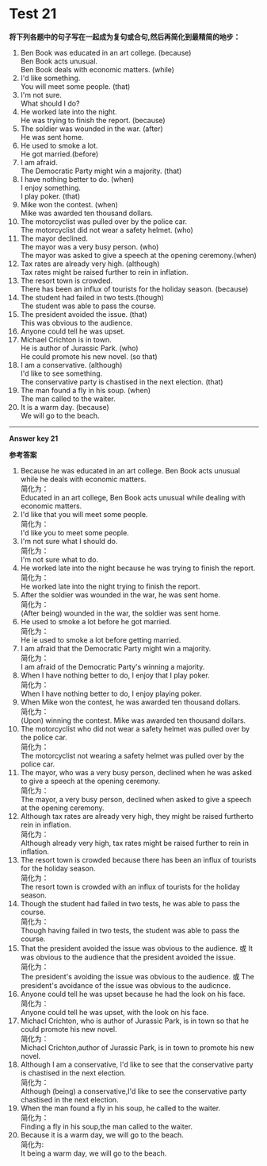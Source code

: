 # Test 21

<b>将下列各题中的句子写在一起成为复句或合句,然后再简化到最精简的地步：</b>  

1. Ben Book was educated in an art college. (because)  
Ben Book acts unusual.  
Ben Book deals with economic matters. (while)  
2. I'd like something.  
You will meet some people. (that)  
3. I'm not sure.  
What should I do?  
4. He worked late into the night.  
He was trying to finish the report. (because)  
5. The soldier was wounded in the war. (after)  
He was sent home.  
6. He used to smoke a lot.  
He got married.(before)  
7. I am afraid.  
The Democratic Party might win a majority. (that)  
8. I have nothing better to do. (when)  
I enjoy something.  
I play poker. (that)  
9. Mike won the contest. (when)  
Mike was awarded ten thousand dollars.  
10. The motorcyclist was pulled over by the police car.  
The motorcyclist did not wear a safety helmet. (who)  
11. The mayor declined.  
The mayor was a very busy person. (who)  
The mayor was asked to give a speech at the opening ceremony.(when)  
12. Tax rates are already very high. (although)  
Tax rates might be raised further to rein in inflation.  
13. The resort town is crowded.  
There has been an influx of tourists for the holiday season. (because)  
14. The student had failed in two tests.(though)  
The student was able to pass the course.  
15. The president avoided the issue. (that)  
This was obvious to the audience.  
16. Anyone could tell he was upset.  
17. Michael Crichton is in town.  
He is author of Jurassic Park. (who)  
He could promote his new novel. (so that)  
18. I am a conservative. (although)  
I'd like to see something.  
The conservative party is chastised in the next election. (that)  
19. The man found a fly in his soup. (when)  
The man called to the waiter.  
20. It is a warm day. (because)  
We will go to the beach.  


---


**Answer key 21**  

<b>参考答案</b>    

1. Because he was educated in an art college. Ben Book acts unusual while
he deals with economic matters.  
简化为：  
Educated in an art college, Ben Book acts unusual while dealing with
economic matters.  
2. I'd like that you will meet some people.  
简化为：  
I'd like you to meet some people.  
3. I'm not sure what I should do.  
简化为：  
I'm not sure what to do.  
4. He worked late into the night because he was trying to finish the report.  
简化为：  
He worked late into the night trying to finish the report.
5. After the soldier was wounded in the war, he was sent home.  
简化为：  
(After being) wounded in the war, the soldier was sent home.  
6. He used to smoke a lot before he got married.  
简化为：  
He ie used to smoke a lot before getting married.  
7. I am afraid that the Democratic Party might win a majority.  
简化为：  
I am afraid of the Democratic Party's winning a majority.  
8. When I have nothing better to do, I enjoy that I play poker.  
简化为：  
When I have nothing better to do, I enjoy playing poker.  
9. When Mike won the contest, he was awarded ten thousand dollars.  
简化为：  
(Upon) winning the contest. Mike was awarded ten thousand dollars.  
10. The motorcyclist who did not wear a safety helmet was pulled over by
the police car.  
简化为：  
The motorcyclist not wearing a safety helmet was pulled over by the
police car.  
11. The mayor, who was a very busy person, declined when he was asked to
give a speech at the opening ceremony.  
简化为：  
The mayor, a very busy person, declined when asked to give a speech
at the opening ceremony.  
12. Although tax rates are already very high, they might be raised furtherto rein in inflation.  
简化为：  
Although already very high, tax rates might be raised further to rein
in inflation.  
13. The resort town is crowded because there has been an influx of tourists
for the holiday season.  
简化为：  
The resort town is crowded with an influx of tourists for the holiday
season.  
14. Though the student had failed in two tests, he was able to pass the
course.  
简化为：  
Though having failed in two tests, the student was able to pass the
course.  
15. That the president avoided the issue was obvious to the audience. 或
It was obvious to the audience that the president avoided the issue.  
简化为：  
The president's avoiding the issue was obvious to the audience. 或 The
president's avoidance of the issue was obvious to the audicnce.  
16. Anyone could tell he was upset because he had the look on his face.  
简化为：  
Anyone could tell he was upset, with the look on his face.  
17. Michacl Crichton, who is author of Jurassic Park, is in town so that
he could promote his new novel.  
简化为：  
Michacl Crichton,author of Jurassic Park, is in town to promote his
new novel.  
18. Although I am a conservative, I'd like to see that the conservative
party is chastised in the next election.  
简化为：  
Although (being) a conservative,I'd like to see the conservative party
chastised in the next election.  
19. When the man found a fly in his soup, he called to the waiter.  
简化为：  
Finding a fly in his soup,the man called to the waiter.  
20. Because it is a warm day, we will go to the beach.  
简化为:  
It being a warm day, we will go to the beach.  
